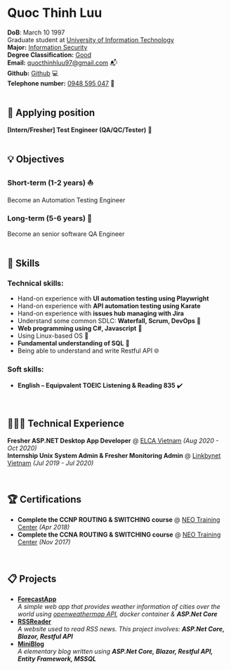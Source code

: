 
# Quoc Thinh Luu

**DoB**: March 10 1997<br>
Graduate student at [University of Information Technology](https://www.uit.edu.vn/)<br>
**Major:** [Information Security](https://dictionary.cambridge.org/vi/dictionary/english/information)<br> 
**Degree Classification:** [Good](https://dictionary.cambridge.org/vi/dictionary/english/good)<br>
**Email:** [quocthinhluu97@gmail.com](mailto:quocthinhluu97@gmail.com) 📬 <br> 
**Github:** [Github](https://github.com/quocthinhluu97/) 💻 <br>
**Telephone number:** [0948 595 047](https://dictionary.cambridge.org/vi/dictionary/english/good) 📳<br>
<br>

## 💎 Applying position
**[Intern/Fresher] Test Engineer (QA/QC/Tester)** 📛<br>
<br>

## 💡 Objectives
### Short-term (1-2 years) :sailboat:
Become an Automation Testing Engineer<br>
### Long-term (5-6 years) :ship:
Become an senior software QA Engineer<br>
<br>

## 💬 Skills
### Technical skills:
- Hand-on experience with **UI automation testing using Playwright**<br>
- Hand-on experience with **API automation testing using Karate**<br>
- Hand-on experience with **issues hub managing with Jira**<br>
- Understand some common SDLC: **Waterfall, Scrum, DevOps** 🏢 <br>
- **Web programming using C#, Javascript** 🚀<br>
- Using Linux-based OS 🐧<br>
- **Fundamental understanding of SQL** 🚅<br>
- Being able to understand and write Restful API 🌐<br>
### Soft skills:
- **English – Equipvalent TOEIC Listening & Reading 835** ✔️<br>
<br>

## 👩🏼‍💻 Technical Experience

**Fresher ASP.NET Desktop App Developer** @ [ELCA Vietnam](https://www.elca.vn/en/about-us) _(Aug 2020 - Oct 2020)_ <br>
**Internship Unix System Admin & Fresher Monitoring Admin** @ [Linkbynet Vietnam](https://www.linkbynet.com/) _(Jul 2019 - Jul 2020)_ <br>

<br>

## 🏆 Certifications

- **Complete the CCNP ROUTING & SWITCHING course** @ [NEO Training Center](https://neo.edu.vn/) _(Apr 2018)_ <br>
- **Complete the CCNA ROUTING & SWITCHING course** @ [NEO Training Center](https://neo.edu.vn/) _(Nov 2017)_ <br>

<br>


## 📋 Projects

- **[ForecastApp](https://github.com/quocthinhluu97/ForecastApp)**<br>
_A simple web app that provides weather information of cities over the world using [openweathermap API](https://openweathermap.org/api), docker container & **ASP.Net Core**_<br>
- **[RSSReader](https://github.com/quocthinhluu97/RSSReader)**<br>
_A website used to read RSS news. This project involves: **ASP.Net Core, Blazor, Restful API**_<br>
- **[MiniBlog](https://github.com/quocthinhluu97/MiniBlog)**<br>
_A elementary blog written using **ASP.Net Core, Blazor, Restful API, Entity Framework, MSSQL**_<br>
